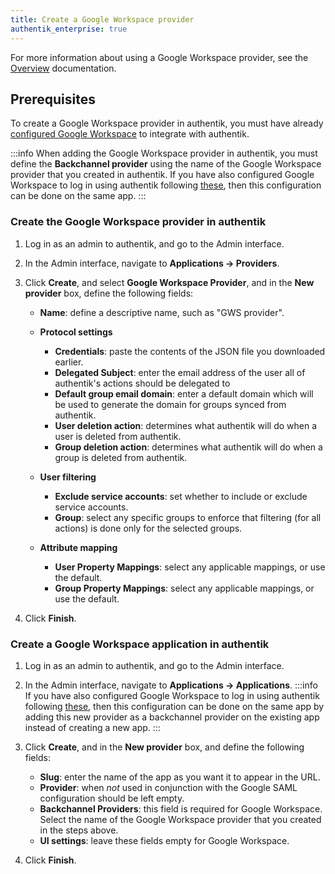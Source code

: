 ```yaml
---
title: Create a Google Workspace provider
authentik_enterprise: true
---
```


For more information about using a Google Workspace provider, see the [Overview](./index.md) documentation.

## Prerequisites

To create a Google Workspace provider in authentik, you must have already [configured Google Workspace](./setup-gws.md) to integrate with authentik.

:::info
When adding the Google Workspace provider in authentik, you must define the **Backchannel provider** using the name of the Google Workspace provider that you created in authentik. If you have also configured Google Workspace to log in using authentik following [these](../../../../integrations/services/google/), then this configuration can be done on the same app.
:::

### Create the Google Workspace provider in authentik

1. Log in as an admin to authentik, and go to the Admin interface.

2. In the Admin interface, navigate to **Applications -> Providers**.

3. Click **Create**, and select **Google Workspace Provider**, and in the **New provider** box, define the following fields:

    - **Name**: define a descriptive name, such as "GWS provider".

    - **Protocol settings**

        - **Credentials**: paste the contents of the JSON file you downloaded earlier.
        - **Delegated Subject**: enter the email address of the user all of authentik's actions should be delegated to
        - **Default group email domain**: enter a default domain which will be used to generate the domain for groups synced from authentik.
        - **User deletion action**: determines what authentik will do when a user is deleted from authentik.
        - **Group deletion action**: determines what authentik will do when a group is deleted from authentik.

    - **User filtering**

        - **Exclude service accounts**: set whether to include or exclude service accounts.
        - **Group**: select any specific groups to enforce that filtering (for all actions) is done only for the selected groups.

    - **Attribute mapping**

        - **User Property Mappings**: select any applicable mappings, or use the default.
        - **Group Property Mappings**: select any applicable mappings, or use the default.

4. Click **Finish**.

### Create a Google Workspace application in authentik

1. Log in as an admin to authentik, and go to the Admin interface.
2. In the Admin interface, navigate to **Applications -> Applications**.
   :::info
   If you have also configured Google Workspace to log in using authentik following [these](https://docs.goauthentik.io/integrations/services/google/index), then this configuration can be done on the same app by adding this new provider as a backchannel provider on the existing app instead of creating a new app.
   :::
3. Click **Create**, and in the **New provider** box, and define the following fields:

    - **Slug**: enter the name of the app as you want it to appear in the URL.
    - **Provider**: when _not_ used in conjunction with the Google SAML configuration should be left empty.
    - **Backchannel Providers**: this field is required for Google Workspace. Select the name of the Google Workspace provider that you created in the steps above.
    - **UI settings**: leave these fields empty for Google Workspace.

4. Click **Finish**.
